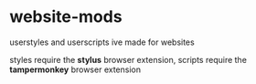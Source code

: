 # website-mods

userstyles and userscripts ive made for websites

styles require the **stylus** browser extension, scripts require the **tampermonkey** browser extension
